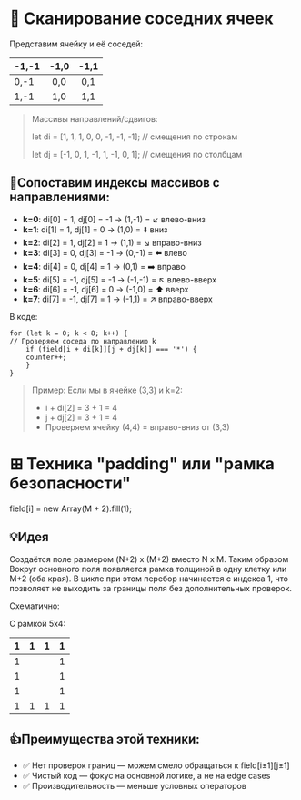 # 👀 Сканирование соседних ячеек

Представим ячейку и её соседей:

| -1,-1 | -1,0 | -1,1 |
|-------|:----:|:----:|
| 0,-1  | 0,0  | 0,1  | ← центральная ячейка (0,0)
| 1,-1  | 1,0  | 1,1  |

> Массивы направлений/сдвигов:
>
> let di = [1, 1, 1, 0, 0, -1, -1, -1]; // смещения по строкам
>
> let dj = [-1, 0, 1, -1, 1, -1, 0, 1]; // смещения по столбцам

## 🧭Сопоставим индексы массивов с направлениями:

* __k=0__: di[0] = 1, dj[0] = -1 → (1,-1)  = ↙️ влево-вниз
* __k=1__: di[1] = 1, dj[1] = 0 → (1,0)   = ⬇️ вниз
* __k=2__: di[2] = 1, dj[2] = 1 → (1,1)   = ↘️ вправо-вниз
* __k=3__: di[3] = 0, dj[3] = -1 → (0,-1)  = ⬅️ влево
* __k=4__: di[4] = 0, dj[4] = 1 → (0,1)   = ➡️ вправо
* __k=5__: di[5] = -1, dj[5] = -1 → (-1,-1) = ↖️ влево-вверх
* __k=6__: di[6] = -1, dj[6] = 0 → (-1,0)  = ⬆️ вверх
* __k=7__: di[7] = -1, dj[7] = 1 → (-1,1)  = ↗️ вправо-вверх

В коде:

```
for (let k = 0; k < 8; k++) {
// Проверяем соседа по направлению k
    if (field[i + di[k]][j + dj[k]] === '*') {
    counter++;
    }
}
```

> Пример: Если мы в ячейке (3,3) и k=2:
>
> - i + di[2] = 3 + 1 = 4
> - j + dj[2] = 3 + 1 = 4
> - Проверяем ячейку (4,4) = вправо-вниз от (3,3)

# ⊞ Техника "padding" или "рамка безопасности"

field[i] = new Array(M + 2).fill(1);

## 💡Идея

Создаётся поле размером (N+2) x (M+2) вместо N x M. Таким образом
Вокруг основного поля появляется рамка толщиной в одну клетку или M+2 (оба края). В цикле
при этом перебор начинается с индекса 1, что позволяет не выходить за границы поля без дополнительных проверок.

Схематично:

С рамкой 5x4:                   

| 1 | 1 | 1 | 1 |                   
|---|:-:|:-:|:--|
| 1 |   |   | 1 |
| 1 |   |   | 1 |
| 1 |   |   | 1 |
| 1 | 1 | 1 | 1 | ← рамка

## 👍Преимущества этой техники:

- ✅ Нет проверок границ — можем смело обращаться к field[i±1][j±1]
- ✅ Чистый код — фокус на основной логике, а не на edge cases
- ✅ Производительность — меньше условных операторов

